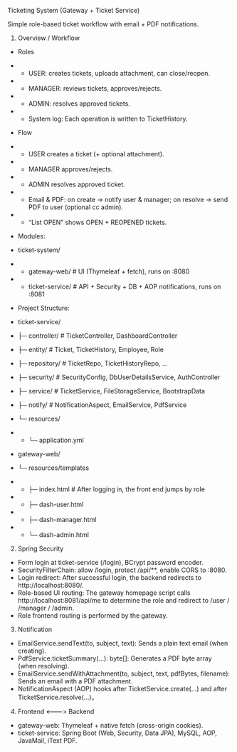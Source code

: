 Ticketing System (Gateway + Ticket Service)

Simple role-based ticket workflow with email + PDF notifications.

1. Overview / Workflow
- Roles 
- - USER: creates tickets, uploads attachment, can close/reopen.
- - MANAGER: reviews tickets, approves/rejects.
- - ADMIN: resolves approved tickets.
- - System log: Each operation is written to TicketHistory.


- Flow
- - USER creates a ticket (+ optional attachment).
- - MANAGER approves/rejects.
- - ADMIN resolves approved ticket. 
- - Email & PDF: on create → notify user & manager; on resolve → send PDF to user (optional cc admin).
- - “List OPEN” shows OPEN + REOPENED tickets.

- Modules: 
- ticket-system/
- - gateway-web/        # UI (Thymeleaf + fetch), runs on :8080
- - ticket-service/     # API + Security + DB + AOP notifications, runs on :8081


- Project Structure:


- ticket-service/
- ├─ controller/        # TicketController, DashboardController
- ├─ entity/            # Ticket, TicketHistory, Employee, Role
- ├─ repository/        # TicketRepo, TicketHistoryRepo, ...
- ├─ security/          # SecurityConfig, DbUserDetailsService, AuthController
- ├─ service/           # TicketService, FileStorageService, BootstrapData
- ├─ notify/            # NotificationAspect, EmailService, PdfService
- └─ resources/
- -  └─ application.yml


- gateway-web/
- └─ resources/templates
- - ├─ index.html    # After logging in, the front end jumps by role
- - ├─ dash-user.html
- - ├─ dash-manager.html
- - └─ dash-admin.html

2. Spring Security
- Form login at ticket-service (/login), BCrypt password encoder.
- SecurityFilterChain: allow /login, protect /api/**, enable CORS to :8080.
- Login redirect: After successful login, the backend redirects to http://localhost:8080/.
- Role-based UI routing: The gateway homepage script calls http://localhost:8081/api/me to determine the role and redirect to /user / /manager / /admin.
- Role frontend routing is performed by the gateway.

3. Notification
- EmailService.sendText(to, subject, text): Sends a plain text email (when creating).
- PdfService.ticketSummary(...): byte[]: Generates a PDF byte array (when resolving).
- EmailService.sendWithAttachment(to, subject, text, pdfBytes, filename): Sends an email with a PDF attachment.
- NotificationAspect (AOP) hooks after TicketService.create(...) and after TicketService.resolve(...)。

4. Frontend <---> Backend
- gateway-web: Thymeleaf + native fetch (cross-origin cookies).
- ticket-service: Spring Boot (Web, Security, Data JPA), MySQL, AOP, JavaMail, iText PDF.
